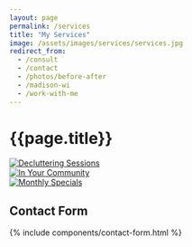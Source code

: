 ```yaml
---
layout: page
permalink: /services
title: "My Services"
image: /assets/images/services/services.jpg
redirect_from:
  - /consult
  - /contact
  - /photos/before-after
  - /madison-wi
  - /work-with-me
---
```


<h1>{{page.title}}</h1>

<div class="page-list">
  <div class="page-list__item">
    <a href="{{site.url}}/services/decluttering-sessions" class="page-list__link" title="Decluttering Sessions">
      <img class="page-list__image" src="{{ site.url }}/assets/images/services/decluttering-sessions-link.png" alt="Decluttering Sessions">
    </a>
  </div>
  <div class="page-list__item">
    <a href="{{site.url}}/services/in-your-community" class="page-list__link" title="In Your Community">
      <img class="page-list__image" src="{{ site.url }}/assets/images/services/in-your-community-link.png" alt="In Your Community">
    </a>
  </div>
  <div class="page-list__item">
    <a href="{{site.url}}/services/monthly-specials" class="page-list__link" title="Monthly Specials">
      <img class="page-list__image" src="{{ site.url }}/assets/images/services/monthly-specials-link.png" alt="Monthly Specials">
    </a>
  </div>
</div>

<h2 class="services-list__title" id="contact-form">Contact Form</h2>
{% include components/contact-form.html %}
